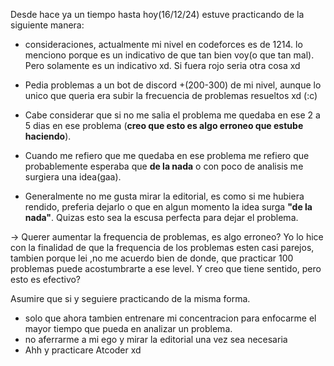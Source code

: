 Desde hace ya un tiempo hasta hoy(16/12/24) estuve practicando de la siguiente manera:

- consideraciones, actualmente mi nivel en codeforces es de 1214. lo menciono porque es un indicativo de que tan bien voy(o que tan mal). Pero solamente es un indicativo xd. Si fuera rojo seria otra cosa xd

- Pedia problemas a un bot de discord +(200-300) de mi nivel, aunque lo unico que queria era subir la frecuencia de problemas resueltos xd (:c)
- Cabe considerar que si no me salia el problema me quedaba en ese 2 a 5 dias en ese problema (**creo que esto es algo erroneo que estube haciendo**).
- Cuando me refiero que me quedaba en ese problema me refiero que probablemente esperaba que **de la nada** o con poco de analisis me surgiera una idea(gaa).
- Generalmente no me gusta mirar la editorial, es como si me hubiera rendido, preferia dejarlo o que en algun momento la idea surga **"de la nada"**. Quizas esto sea la escusa perfecta para dejar el problema.

-> Querer aumentar la frequencia de problemas, es algo erroneo?
Yo lo hice con la finalidad de que la frequencia de los problemas esten casi parejos, tambien porque lei ,no me acuerdo bien de donde, que practicar 100 problemas puede acostumbrarte a ese level. Y creo que tiene sentido, pero esto es efectivo? 

Asumire que si y seguiere practicando de la misma forma.
- solo que ahora tambien entrenare mi concentracion para enfocarme el mayor tiempo que pueda en analizar un problema.
- no aferrarme a mi ego y mirar la editorial una vez sea necesaria
- Ahh y practicare Atcoder xd


